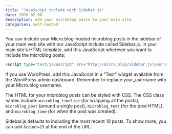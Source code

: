 ```yaml
---
title: "JavaScript include with Sidebar.js"
date: 2016-02-08
description: Add your microblog posts to your main site.
categories: self-hosted
---
```

You can include your Micro.blog-hosted microblog posts in the sidebar of your main web site with our JavaScript include called Sidebar.js. In your main site's HTML template, add this JavaScript wherever you want to include the microblog posts:

```html
<script type="text/javascript" src="http://micro.blog/sidebar.js?username=your_username"></script>
```

If you use WordPress, add this JavaScript in a "Text" widget available from the WordPress admin dashboard. Remember to replace your_username with your Micro.blog username.

The HTML for your microblog posts can be styled with CSS. The CSS class names include: `microblog_timeline` (for wrapping all the posts), `microblog_post` (around a single post), `microblog_text` (for the post HTML), and `microblog_time` (for when the post was created).

Sidebar.js defaults to including the most recent 10 posts. To show more, you can add `&count=25` at the end of the URL.
